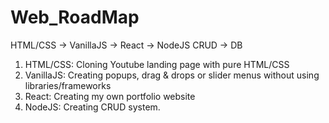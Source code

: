 # Web_RoadMap
HTML/CSS -> VanillaJS -> React -> NodeJS CRUD -> DB

1. HTML/CSS: Cloning Youtube landing page with pure HTML/CSS
2. VanillaJS: Creating popups, drag & drops or slider menus without using libraries/frameworks
3. React: Creating my own portfolio website
4. NodeJS: Creating CRUD system.

